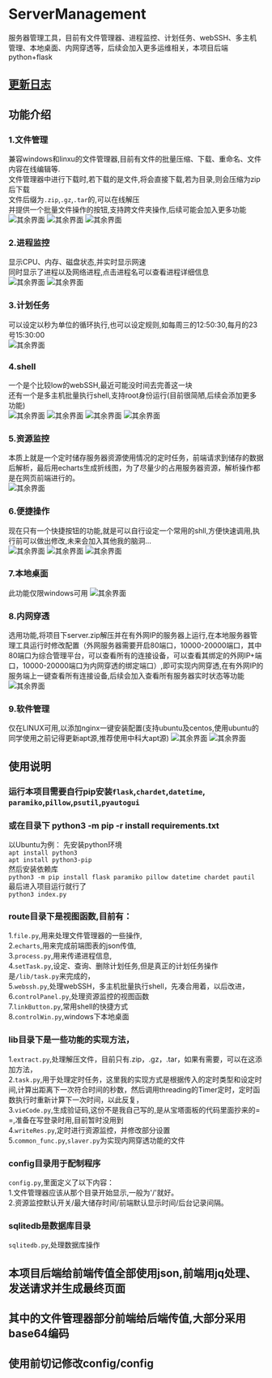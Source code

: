 # ServerManagement
服务器管理工具，目前有文件管理器、进程监控、计划任务、webSSH、多主机管理、本地桌面、内网穿透等，后续会加入更多运维相关，本项目后端python+flask
## [更新日志](readme/更新日志.md)
## 功能介绍
### 1.文件管理
兼容windows和linxu的文件管理器,目前有文件的批量压缩、下载、重命名、文件内容在线编辑等. <br>
文件管理器中进行下载时,若下载的是文件,将会直接下载,若为目录,则会压缩为zip后下载 <br>
文件后缀为`.zip`,`.gz`,`.tar`的,可以在线解压 <br>
并提供一个批量文件操作的按钮,支持跨文件夹操作,后续可能会加入更多功能 <br>
![其余界面](https://github.com/cksgf/WebFileManager/blob/master/readme/文件管理.png)
![其余界面](https://github.com/cksgf/WebFileManager/blob/master/readme/文件管理-选中.png)
![其余界面](https://github.com/cksgf/WebFileManager/blob/master/readme/文件管理-编辑.png)
### 2.进程监控
显示CPU、内存、磁盘状态,并实时显示网速 <br>
同时显示了进程以及网络进程,点击进程名可以查看进程详细信息 <br>
![其余界面](https://github.com/cksgf/WebFileManager/blob/master/readme/进程监控-详细.png)
![其余界面](https://github.com/cksgf/WebFileManager/blob/master/readme/进程监控-总览.png)
### 3.计划任务
可以设定以秒为单位的循环执行,也可以设定规则,如每周三的12:50:30,每月的23号15:30:00 <br>
![其余界面](https://github.com/cksgf/WebFileManager/blob/master/readme/计划任务.png)
### 4.shell
一个是个比较low的webSSH,最近可能没时间去完善这一块<br>
还有一个是多主机批量执行shell,支持root身份运行(目前很简陋,后续会添加更多功能)<br>
![其余界面](https://github.com/cksgf/WebFileManager/blob/master/readme/SSH.png)
![其余界面](https://github.com/cksgf/WebFileManager/blob/master/readme/SSH链接.png)
![其余界面](https://github.com/cksgf/WebFileManager/blob/master/readme/远程主机1.png)
![其余界面](https://github.com/cksgf/WebFileManager/blob/master/readme/远程主机2.png)
### 5.资源监控
本质上就是一个定时储存服务器资源使用情况的定时任务，前端请求到储存的数据后解析，最后用echarts生成折线图，为了尽量少的占用服务器资源，解析操作都是在网页前端进行的。<br>
![其余界面](https://github.com/cksgf/WebFileManager/blob/master/readme/资源监控.png)
### 6.便捷操作
现在只有一个快捷按钮的功能,就是可以自行设定一个常用的shll,方便快速调用,执行前可以做出修改,未来会加入其他我的脑洞...<br>
![其余界面](https://github.com/cksgf/WebFileManager/blob/master/readme/创建快捷按钮.png)
![其余界面](https://github.com/cksgf/WebFileManager/blob/master/readme/查看已创建的快捷方式.png)
![其余界面](https://github.com/cksgf/WebFileManager/blob/master/readme/执行前查看.png)
### 7.本地桌面
此功能仅限windows可用
![其余界面](https://github.com/cksgf/WebFileManager/blob/master/readme/本地桌面.png)
### 8.内网穿透
选用功能,将项目下server.zip解压并在有外网IP的服务器上运行,在本地服务器管理工具运行时修改配置（外网服务器需要开启80端口，10000-20000端口，其中80端口为综合管理平台，可以查看所有的连接设备，可以查看其绑定的外网IP+端口，10000-20000端口为内网穿透的绑定端口）,即可实现内网穿透,在有外网IP的服务端上一键查看所有连接设备,后续会加入查看所有服务器实时状态等功能
![其余界面](https://github.com/cksgf/WebFileManager/blob/master/readme/内网穿透.png)
### 9.软件管理
仅在LINUX可用,以添加nginx一键安装配置(支持ubuntu及centos,使用ubuntu的同学使用之前记得更新apt源,推荐使用中科大apt源)
![其余界面](https://github.com/cksgf/WebFileManager/blob/master/readme/软件管理-nginx1.png)
![其余界面](https://github.com/cksgf/WebFileManager/blob/master/readme/软件管理-nginx2.png)
## 使用说明
### 运行本项目需要自行pip安装`flask`,`chardet`,`datetime`, `paramiko`,`pillow`,`psutil`,`pyautogui` <br>
### 或在目录下 python3 -m pip -r install requirements.txt<br>
以Ubuntu为例：
先安装python环境<br>
`apt install python3`<br>
`apt install python3-pip`<br>
然后安装依赖库<br>
`python3 -m pip install flask paramiko pillow datetime chardet pautil `<br>
最后进入项目运行就行了<br>
`python3 index.py`<br>
### route目录下是视图函数,目前有：
1.`file.py`,用来处理文件管理器的一些操作,<br>
2.`echarts`,用来完成前端图表的json传值,<br>
3.`process.py`,用来传递进程信息,<br>
4.`setTask.py`,设定、查询、删除计划任务,但是真正的计划任务操作是`/lib/task.py`来完成的，<br>
5.`webssh.py`,处理webSSH，多主机批量执行shell，先凑合用着，以后改进，<br>
6.`controlPanel.py`,处理资源监控的视图函数<br>
7.`linkButton.py`,常用shell的快捷方式<br>
8.`controlWin.py`,windows下本地桌面<br>
### lib目录下是一些功能的实现方法，<br>
1.`extract.py`,处理解压文件，目前只有.zip，.gz，.tar，如果有需要，可以在这添加方法，<br>
2.`task.py`,用于处理定时任务，这里我的实现方式是根据传入的定时类型和设定时间,计算出距离下一次符合时间的秒数，然后调用threading的Timer定时，定时函数执行时重新计算下一次时间，以此反复，<br>
3.`vieCode.py`,生成验证码,这份不是我自己写的,是从宝塔面板的代码里面抄来的= =,准备在写登录时用,目前暂时没用到<br>
4.`writeRes.py`,定时进行资源监控，并修改部分设置<br>
5.`common_func.py`,`slaver.py`为实现内网穿透功能的文件<br>
### config目录用于配制程序
`config.py`,里面定义了以下内容：<br>
1.文件管理器应该从那个目录开始显示,一般为'/'就好。<br>
2.资源监控默认开关/最大储存时间/前端默认显示时间/后台记录间隔。 <br>
### sqlitedb是数据库目录
`sqlitedb.py`,处理数据库操作<br>
## 本项目后端给前端传值全部使用json,前端用jq处理、发送请求并生成最终页面<br>
## 其中的文件管理器部分前端给后端传值,大部分采用base64编码 <br>
## 使用前切记修改config/config<br>

